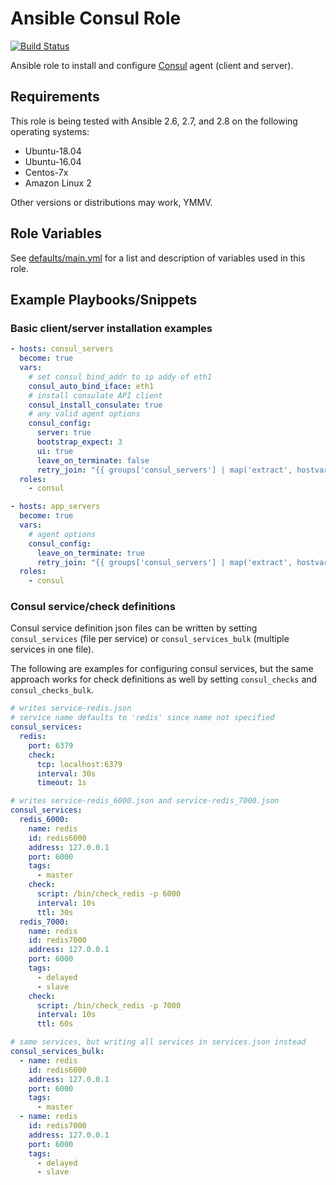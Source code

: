# Ansible Consul Role

[![Build Status](https://travis-ci.org/bdclark/ansible-consul.svg?branch=master)](https://travis-ci.org/bdclark/ansible-consul)

Ansible role to install and configure [Consul][1] agent (client and server).

Requirements
------------
This role is being tested with Ansible 2.6, 2.7, and 2.8 on the following operating systems:

- Ubuntu-18.04
- Ubuntu-16.04
- Centos-7x
- Amazon Linux 2

Other versions or distributions may work, YMMV.

Role Variables
--------------

See [defaults/main.yml](defaults/main.yml) for a list and description of
variables used in this role.

Example Playbooks/Snippets
----------------

### Basic client/server installation examples

```yaml
- hosts: consul_servers
  become: true
  vars:
    # set consul bind_addr to ip addy of eth1
    consul_auto_bind_iface: eth1
    # install consulate API client
    consul_install_consulate: true
    # any valid agent options
    consul_config:
      server: true
      bootstrap_expect: 3
      ui: true
      leave_on_terminate: false
      retry_join: "{{ groups['consul_servers'] | map('extract', hostvars, ['ansible_eth1', 'ipv4', 'address']) | list }}"
  roles:
    - consul

- hosts: app_servers
  become: true
  vars:
    # agent options
    consul_config:
      leave_on_terminate: true
      retry_join: "{{ groups['consul_servers'] | map('extract', hostvars, ['consul_config', 'bind_addr']) | list }}"
  roles:
    - consul
```

### Consul service/check definitions

Consul service definition json files can be written by setting `consul_services`
(file per service) or `consul_services_bulk` (multiple services in one file).

The following are examples for configuring consul services, but the same approach
works for check definitions as well by setting `consul_checks` and
`consul_checks_bulk`.

```yaml
# writes service-redis.json
# service name defaults to 'redis' since name not specified
consul_services:
  redis:
    port: 6379
    check:
      tcp: localhost:6379
      interval: 30s
      timeout: 1s

# writes service-redis_6000.json and service-redis_7000.json
consul_services:
  redis_6000:
    name: redis
    id: redis6000
    address: 127.0.0.1
    port: 6000
    tags:
      - master
    check:
      script: /bin/check_redis -p 6000
      interval: 10s
      ttl: 30s
  redis_7000:
    name: redis
    id: redis7000
    address: 127.0.0.1
    port: 6000
    tags:
      - delayed
      - slave
    check:
      script: /bin/check_redis -p 7000
      interval: 10s
      ttl: 60s

# same services, but writing all services in services.json instead
consul_services_bulk:
  - name: redis
    id: redis6000
    address: 127.0.0.1
    port: 6000
    tags:
      - master
  - name: redis
    id: redis7000
    address: 127.0.0.1
    port: 6000
    tags:
      - delayed
      - slave
```

[1]: https://www.consul.io/
